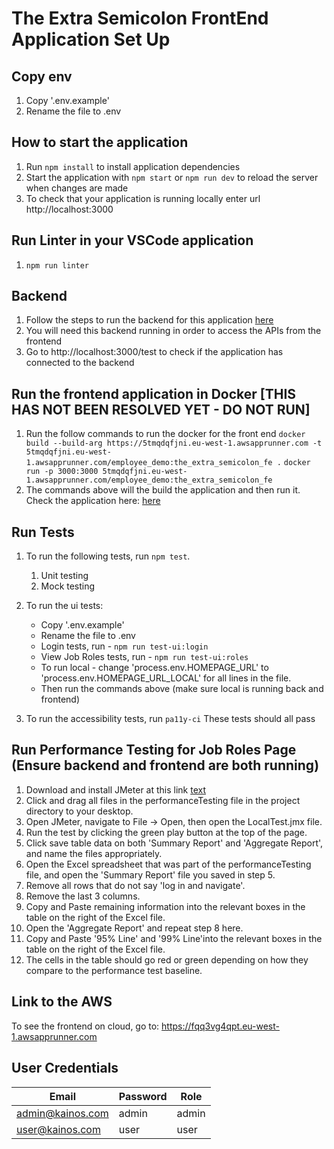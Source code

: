# The Extra Semicolon FrontEnd Application Set Up

## Copy env
1. Copy '.env.example' 
2. Rename the file to .env

## How to start the application
1. Run `npm install` to install application dependencies
2. Start the application with `npm start` or `npm run dev` to reload the server when changes are made
3. To check that your application is running locally enter url http://localhost:3000

## Run Linter in your VSCode application
1. `npm run linter`

## Backend
1. Follow the steps to run the backend for this application <a href="https://github.com/sdagn1/TheExtraSemicolon_BackEnd" target="_blank">here</a>
2. You will need this backend running in order to access the APIs from the frontend
4. Go to http://localhost:3000/test to check if the application has connected to the backend


## Run the frontend application in Docker [THIS HAS NOT BEEN RESOLVED YET - DO NOT RUN]
1. Run the follow commands to run the docker for the front end
`docker build --build-arg https://5tmqdqfjni.eu-west-1.awsapprunner.com -t 5tmqdqfjni.eu-west-1.awsapprunner.com/employee_demo:the_extra_semicolon_fe .`
`docker run -p 3000:3000 5tmqdqfjni.eu-west-1.awsapprunner.com/employee_demo:the_extra_semicolon_fe`
2. The commands above will the build the application and then run it. Check the application here: <a href="https://5tmqdqfjni.eu-west-1.awsapprunner.com" target="_blank">here</a>

## Run Tests
1. To run the following tests, run `npm test`.
    1. Unit testing
    2. Mock testing
2. To run the ui tests:
    - Copy '.env.example' 
    - Rename the file to .env
    - Login tests, run -  `npm run test-ui:login`
    - View Job Roles tests, run -  `npm run test-ui:roles`
    - To run local - change 'process.env.HOMEPAGE_URL' to 'process.env.HOMEPAGE_URL_LOCAL' for all lines in the file.
    - Then run the commands above (make sure local is running back and frontend)

3. To run the accessibility tests, run `pa11y-ci`
These tests should all pass

## Run Performance Testing for Job Roles Page (Ensure backend and frontend are both running)
1. Download and install JMeter at this link [text](https://jmeter.apache.org/download_jmeter.cgi)
2. Click and drag all files in the performanceTesting file in the project directory to your desktop.
3. Open JMeter, navigate to File -> Open, then open the LocalTest.jmx file.
4. Run the test by clicking the green play button at the top of the page.
5. Click save table data on both 'Summary Report' and 'Aggregate Report', and name the files appropriately.
6. Open the Excel spreadsheet that was part of the performanceTesting file, and open the 'Summary Report' file you saved in step 5. 
7. Remove all rows that do not say 'log in and navigate'.
8. Remove the last 3 columns. 
9. Copy and Paste remaining information into the relevant boxes in the table on the right of the Excel file.
10. Open the 'Aggregate Report' and repeat step 8 here.
11. Copy and Paste '95% Line' and '99% Line'into the relevant boxes in the table on the right of the Excel file.
12. The cells in the table should go red or green depending on how they compare to the performance test baseline.

## Link to the AWS 
To see the frontend on cloud, go to: https://fqq3vg4qpt.eu-west-1.awsapprunner.com

## User Credentials

| Email | Password | Role |
| ----- | -------- | ---- |
| admin@kainos.com | admin | admin |
| user@kainos.com | user | user